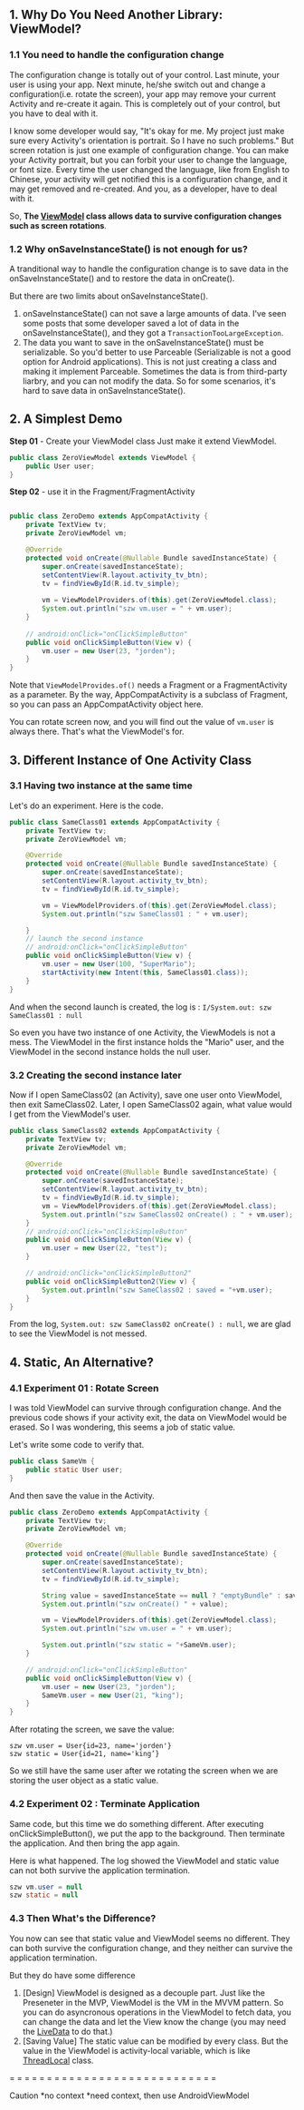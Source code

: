 ## 1. Why Do You Need Another Library: ViewModel?

### 1.1 You need to handle the configuration change
The configuration change is totally out of your control. Last minute, your user is using your app. Next minute, he/she switch out and change a configuration(i.e. rotate the screen), your app may remove your current Activity and re-create it again. This is completely out of your control, but you have to deal with it. 

I know some developer would say, "It's okay for me. My project just make sure every Activity's orientation is portrait. So I have no such problems." But screen rotation is just one example of configuration change. You can make your Activity portrait, but you can forbit your user to change the language, or font size. Every time the user changed the language, like from English to Chinese, your activity will get notified this is a configuration change, and it may get removed and re-created. And you, as a developer, have to deal with it.

So, **The [ViewModel](https://developer.android.com/reference/android/arch/lifecycle/ViewModel.html) class allows data to survive configuration changes such as screen rotations**. 

### 1.2 Why onSaveInstanceState() is not enough for us?
A tranditional way to handle the configuration change is to save data in the onSaveInstanceState() and to restore the data in onCreate(). 

But there are two limits about onSaveInstanceState(). 
1. onSaveInstanceState() can not save a large amounts of data. I've seen some posts that some developer saved a lot of data in the onSaveInstanceState(), and they got a `TransactionTooLargeException`.
2. The data you want to save in the onSaveInstanceState() must be serializable. So you'd better to use Parceable (Serializable is not a good option for Android applications). This is not just creating a class and making it implement Parceable. Sometimes the data is from third-party liarbry, and you can not modify the data. So for some scenarios, it's hard to save data in onSaveInstanceState().

## 2. A Simplest Demo
**Step 01** - Create your ViewModel class
Just make it extend ViewModel. 
```java
public class ZeroViewModel extends ViewModel {
    public User user;
}
```

**Step 02** - use it in the Fragment/FragmentActivity
```java

public class ZeroDemo extends AppCompatActivity {
    private TextView tv;
    private ZeroViewModel vm;

    @Override
    protected void onCreate(@Nullable Bundle savedInstanceState) {
        super.onCreate(savedInstanceState);
        setContentView(R.layout.activity_tv_btn);
        tv = findViewById(R.id.tv_simple);
        
        vm = ViewModelProviders.of(this).get(ZeroViewModel.class);
        System.out.println("szw vm.user = " + vm.user);
    }
    
    // android:onClick="onClickSimpleButton"
    public void onClickSimpleButton(View v) {
        vm.user = new User(23, "jorden");
    }
}
```
Note that `ViewModelProvides.of()` needs a Fragment or a FragmentActivity as a parameter. 
By the way, AppCompatActivity is a subclass of Fragment, so you can pass an AppCompatActivity object here.

You can rotate screen now, and you will find out the value of `vm.user` is always there. That's what the ViewModel's for.


## 3. Different Instance of One Activity Class

### 3.1 Having two instance at the same time
Let's do an experiment. Here is the code.

```java
public class SameClass01 extends AppCompatActivity {
    private TextView tv;
    private ZeroViewModel vm;

    @Override
    protected void onCreate(@Nullable Bundle savedInstanceState) {
        super.onCreate(savedInstanceState);
        setContentView(R.layout.activity_tv_btn);
        tv = findViewById(R.id.tv_simple);

        vm = ViewModelProviders.of(this).get(ZeroViewModel.class);
        System.out.println("szw SameClass01 : " + vm.user);

    }
    // launch the second instance
    // android:onClick="onClickSimpleButton"
    public void onClickSimpleButton(View v) {
        vm.user = new User(100, "SuperMario");
        startActivity(new Intent(this, SameClass01.class));
    }
}
```

And when the second launch is created, the log is :
`I/System.out: szw SameClass01 : null`

So even you have two instance of one Activity, the ViewModels is not a mess. The ViewModel in the first instance holds the "Mario" user, and the ViewModel in the second instance holds the null user. 

### 3.2 Creating the second instance later
Now if I open SameClass02 (an Activity), save one user onto ViewModel, then exit SameClass02. 
Later, I open SameClass02 again, what value would I get from the ViewModel's user.

```java
public class SameClass02 extends AppCompatActivity {
    private TextView tv;
    private ZeroViewModel vm;

    @Override
    protected void onCreate(@Nullable Bundle savedInstanceState) {
        super.onCreate(savedInstanceState);
        setContentView(R.layout.activity_tv_btn);
        tv = findViewById(R.id.tv_simple);
        vm = ViewModelProviders.of(this).get(ZeroViewModel.class);
        System.out.println("szw SameClass02 onCreate() : " + vm.user);
    }
    // android:onClick="onClickSimpleButton"
    public void onClickSimpleButton(View v) {
        vm.user = new User(22, "test");
    }

    // android:onClick="onClickSimpleButton2"
    public void onClickSimpleButton2(View v) {
        System.out.println("szw SameClass02 : saved = "+vm.user);
    }
}

```

From the log, `System.out: szw SameClass02 onCreate() : null`, we are glad to see the ViewModel is not messed.

## 4. Static, An Alternative?

### 4.1 Experiment 01 : Rotate Screen
I was told ViewModel can survive through configuration change. And the previous code shows if your activity exit, the data on ViewModel would be erased.  So I was wondering, this seems a job of static value. 

Let's write some code to verify that. 

```java
public class SameVm {
    public static User user;
}
```

And then save the value in the Activity. 

```java
public class ZeroDemo extends AppCompatActivity {
    private TextView tv;
    private ZeroViewModel vm;

    @Override
    protected void onCreate(@Nullable Bundle savedInstanceState) {
        super.onCreate(savedInstanceState);
        setContentView(R.layout.activity_tv_btn);
        tv = findViewById(R.id.tv_simple);

        String value = savedInstanceState == null ? "emptyBundle" : savedInstanceState.getString("key");
        System.out.println("szw onCreate() " + value);

        vm = ViewModelProviders.of(this).get(ZeroViewModel.class);
        System.out.println("szw vm.user = " + vm.user);

        System.out.println("szw static = "+SameVm.user);
    }

    // android:onClick="onClickSimpleButton"
    public void onClickSimpleButton(View v) {
        vm.user = new User(23, "jorden");
        SameVm.user = new User(21, "king");
    }
}

```

After rotating the screen,  we save the value:
```
szw vm.user = User{id=23, name='jorden'}
szw static = User{id=21, name='king’}
```

So we still have the same user after we rotating the screen when we are storing the user object as a static value. 

### 4.2 Experiment 02 : Terminate Application
Same code, but this time we do something different. After executing onClickSimpleButton(), we put the app to the background. Then terminate the application. And then bring the app again.

Here is what happened. The log showed the ViewModel and static value can not both survive the application termination.
```java
szw vm.user = null
szw static = null
```

### 4.3 Then What's the Difference?
You now can see that static value and ViewModel seems no different. They can both survive the configuration change, and they neither can survive the application termination. 

But they do have some difference
1. [Design] ViewModel is designed as a decouple part. Just like the Preseneter in the MVP, ViewModel is the VM in the MVVM pattern.  So you can do asyncronous operations in the ViewModel to fetch data, you can change the data and let the View know the change (you may need the [LiveData](https://developer.android.com/topic/libraries/architecture/livedata.html) to do that.)
2. [Saving Value] The static value can be modified by every class. But the value in the ViewModel is activity-local variable, which is like [ThreadLocal](https://docs.oracle.com/javase/7/docs/api/java/lang/ThreadLocal.html) class.








































= = = = = = = = = = = = = = = = = = = = = = = = = = = = 

Caution
    *no context
    *need context, then use AndroidViewModel
